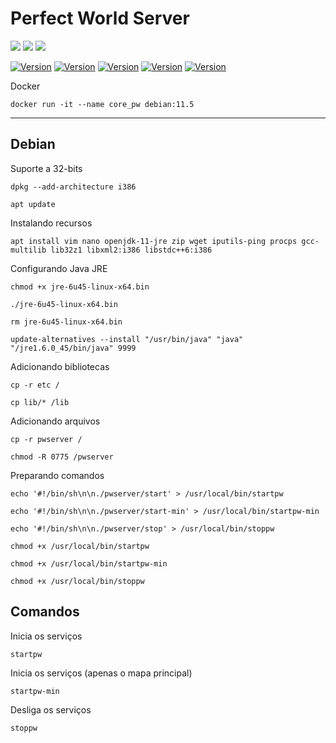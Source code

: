 # Perfect World Server

<img src="https://img.shields.io/badge/MySQL-00000F?style=for-the-badge&logo=mysql&logoColor=white"/> <image src="https://img.shields.io/badge/Shell_Script-121011?style=for-the-badge&logo=gnu-bash&logoColor=white"/> <image src="https://img.shields.io/badge/Docker-2496ED?style=for-the-badge&logo=docker&logoColor=white"/>

[![Version](https://img.shields.io/badge/Version-v1.8-success)]()
[![Version](https://img.shields.io/badge/Java_JRE-6u45-blue)]()
[![Version](https://img.shields.io/badge/Java_JDK-11-blue)]()
[![Version](https://img.shields.io/badge/Debian-v11.5-blue)]()
[![Version](https://img.shields.io/badge/Database-v1.0-blue)]()

Docker

```
docker run -it --name core_pw debian:11.5
```

---

## Debian

Suporte a 32-bits

```
dpkg --add-architecture i386
```
```
apt update
```

Instalando recursos

```
apt install vim nano openjdk-11-jre zip wget iputils-ping procps gcc-multilib lib32z1 libxml2:i386 libstdc++6:i386
```

Configurando Java JRE

```
chmod +x jre-6u45-linux-x64.bin
```
```
./jre-6u45-linux-x64.bin
```
```
rm jre-6u45-linux-x64.bin
```
```
update-alternatives --install "/usr/bin/java" "java" "/jre1.6.0_45/bin/java" 9999
```

Adicionando bibliotecas

```
cp -r etc /
```
```
cp lib/* /lib
```

Adicionando arquivos

```
cp -r pwserver /
```
```
chmod -R 0775 /pwserver
```

Preparando comandos

```
echo '#!/bin/sh\n\n./pwserver/start' > /usr/local/bin/startpw
```
```
echo '#!/bin/sh\n\n./pwserver/start-min' > /usr/local/bin/startpw-min
```
```
echo '#!/bin/sh\n\n./pwserver/stop' > /usr/local/bin/stoppw
```
```
chmod +x /usr/local/bin/startpw
```
```
chmod +x /usr/local/bin/startpw-min
```
```
chmod +x /usr/local/bin/stoppw
```

## Comandos

Inicia os serviços
```
startpw
```

Inicia os serviços (apenas o mapa principal)
```
startpw-min
```

Desliga os serviços
```
stoppw
```
